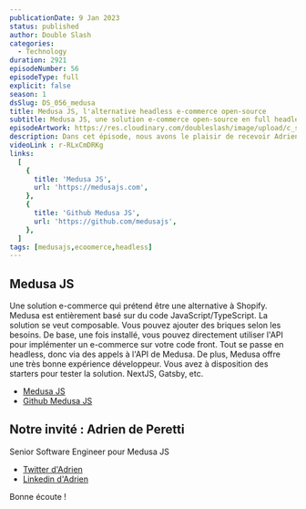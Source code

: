 ```yaml
---
publicationDate: 9 Jan 2023
status: published
author: Double Slash
categories:
  - Technology
duration: 2921
episodeNumber: 56
episodeType: full
explicit: false
season: 1
dsSlug: DS_056_medusa
title: Medusa JS, l'alternative headless e-commerce open-source
subtitle: Medusa JS, une solution e-commerce open-source en full headless, l'alternative à Shopify
episodeArtwork: https://res.cloudinary.com/doubleslash/image/upload/c_scale,w_200/v1673194437/episode/ART_56_medusa_una5ps.png
description: Dans cet épisode, nous avons le plaisir de recevoir Adrien de Peretti. Il fait partie de l'équipe Core du projet "Medusa JS" en tant que "Senior Software Engineer". Adrien est également coauteur du framework Nest JS. Il possède donc des bases très solides en développement JavaScript. Avec lui nous allons parler de la solution open source, Medusa JS. Une solution e-commerce qui prétend être une alternative à Shopify.
videoLink : r-RLxCmDRKg
links:
  [
    {
      title: 'Medusa JS',
      url: 'https://medusajs.com',
    },
    {
      title: 'Github Medusa JS',
      url: 'https://github.com/medusajs',
    },
  ]
tags: [medusajs,ecoomerce,headless]
---
```


## Medusa JS

Une solution e-commerce qui prétend être une alternative à Shopify.
Medusa est entièrement basé sur du code JavaScript/TypeScript. La solution se veut composable. Vous pouvez ajouter des briques selon les besoins. De base, une fois installé, vous pouvez directement utiliser l'API pour implémenter un e-commerce sur votre code front.
Tout se passe en headless, donc via des appels à l'API de Medusa.
De plus, Medusa offre une très bonne expérience développeur.
Vous avez à disposition des starters pour tester la solution. NextJS, Gatsby, etc.

- [Medusa JS](https://medusajs.com)
- [Github Medusa JS](https://github.com/medusajs)


## Notre invité : Adrien de Peretti

Senior Software Engineer pour Medusa JS

- [Twitter d'Adrien](https://twitter.com/perettiadrien)
- [Linkedin d'Adrien](https://www.linkedin.com/in/adriendeperetti)

Bonne écoute !




